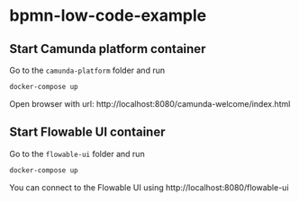# bpmn-low-code-example

## Start Camunda platform container
Go to the `camunda-platform` folder and run 

```bash
docker-compose up
```

Open browser with url: http://localhost:8080/camunda-welcome/index.html

## Start Flowable UI container
Go to the `flowable-ui` folder and run 

```bash
docker-compose up
```

You can connect to the Flowable UI using http://localhost:8080/flowable-ui